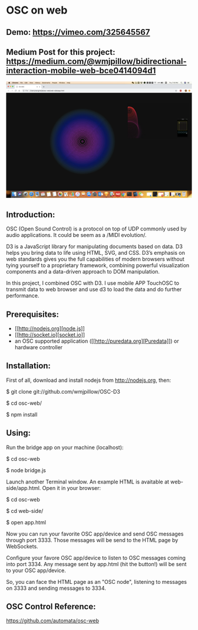 # OSC on web 

Demo: https://vimeo.com/325645567
------

Medium Post for this project: https://medium.com/@wmjpillow/bidirectional-interaction-mobile-web-bce0414094d1
------

![GitHub Logo](screenshot.png)

Introduction:
------

OSC (Open Sound Control) is a protocol on top of UDP commonly used by
audio applications. It could be seem as a /MIDI evolution/. 

D3 is a JavaScript library for manipulating documents based on data. D3 helps you bring data to life using HTML, SVG, and CSS. D3’s emphasis on web standards gives you the full capabilities of modern browsers without tying yourself to a proprietary framework, combining powerful visualization components and a data-driven approach to DOM manipulation.

In this project, I combined OSC with D3. I use mobile APP TouchOSC to transmit data to web browser and use d3 to load the data and do further performance.


Prerequisites:
------

- [[http://nodejs.org][node.js]]
- [[http://socket.io][socket.io]]
- an OSC supported application ([[http://puredata.org][Puredata]]) or hardware controller


Installation:
------

First of all, download and install nodejs from http://nodejs.org, then:

$ git clone git://github.com/wmjpillow/OSC-D3

$ cd osc-web/

$ npm install


Using:
------

Run the bridge app on your machine (localhost):

$ cd osc-web

$ node bridge.js

Launch another Terminal window. An example HTML is avaitable at web-side/app.html. Open it in your browser:

$ cd osc-web

$ cd web-side/

$ open app.html

Now you can run your favorite OSC app/device and send OSC messages
through port 3333. Those messages will be send to the HTML page by
WebSockets.

Configure your favore OSC app/device to listen to OSC messages coming
into port 3334. Any message sent by app.html (hit the button!) will be
sent to your OSC app/device.

So, you can face the HTML page as an "OSC node", listening to messages
on 3333 and sending messages to 3334.


OSC Control Reference:
------
https://github.com/automata/osc-web
